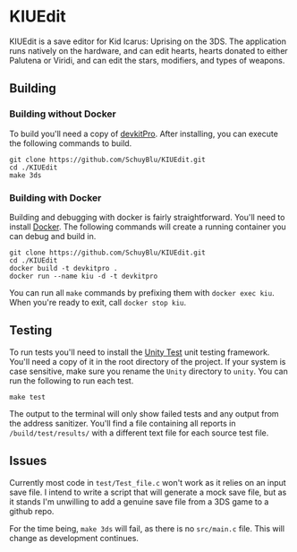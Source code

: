 # KIUEdit
KIUEdit is a save editor for Kid Icarus: Uprising on the 3DS. The application runs natively on the hardware, and can edit hearts, hearts donated to either Palutena or Viridi, and can edit the stars, modifiers, and types of weapons.

## Building
### Building without Docker
To build you'll need a copy of [devkitPro](https://devkitpro.org/wiki/Getting_Started). After installing, you can execute the following commands to build.
```
git clone https://github.com/SchuyBlu/KIUEdit.git
cd ./KIUEdit
make 3ds
```
### Building with Docker
Building and debugging with docker is fairly straightforward. You'll need to install [Docker](https://www.docker.com/). The following commands will create a running container you can debug and build in.
```
git clone https://github.com/SchuyBlu/KIUEdit.git
cd ./KIUEdit
docker build -t devkitpro .
docker run --name kiu -d -t devkitpro
```
You can run all `make` commands by prefixing them with `docker exec kiu`. When you're ready to exit, call `docker stop kiu`.

## Testing
To run tests you'll need to install the  [Unity Test](https://github.com/ThrowTheSwitch/Unity) unit testing framework. You'll need a copy of it in the root directory of the project. If your system is case sensitive, make sure you rename the `Unity` directory to `unity`. You can run the following to run each test.
```
make test
```
The output to the terminal will only show failed tests and any output from the address sanitizer. You'll find a file containing all reports in `/build/test/results/` with a different text file for each source test file.

## Issues
Currently most code in `test/Test_file.c` won't work as it relies on an input save file. I intend to write a script that will generate a mock save file, but as it stands I'm unwilling to add a genuine save file from a 3DS game to a github repo.

For the time being, `make 3ds` will fail, as there is no `src/main.c` file. This will change as development continues.
